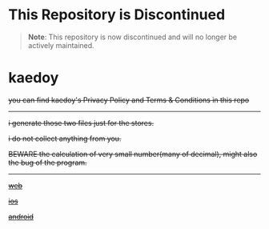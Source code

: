 # This Repository is Discontinued

> **Note**: This repository is now discontinued and will no longer be actively maintained.


# kaedoy
~~you can find kaedoy's Privacy Policy and Terms & Conditions in this repo~~





***********************************************************************************************************************************************
~~i generate those two files just for the stores.~~


~~i do not collect anything from you.~~


~~BEWARE the calculation of very small number(many of decimal), might also the bug of the program.~~
***********************************************************************************************************************************************





~~[web](https://kaedoy.web.app)~~



~~[ios](https://apps.apple.com/app/kaedoy/id1583932912)~~



~~[android](https://play.google.com/store/apps/details?id=com.pnddota.kaedoy)~~
